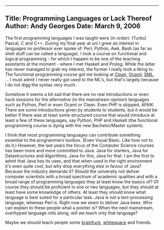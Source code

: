 -----
Title:  Programming Languages or Lack Thereof
Author: Andy Georges
Date: March 9, 2006
-----







The first programming languages I was taught were (in order): (Turbo)
Pascal, C and C++. During my final year at uni I grew an interest in
languages no professor ever spoke of: Perl, Python, Awk, Bash (as far as
shell stuff can be called a language). I took a course on functional and
logical programming - for which I happen to be one of the teaching
assistants at the moment - where I met Haskell and Prolog. While the
latter has never managed to grab my interest, the former I really took a
liking to. The functional programming course got me looking at
[Clean](http://www.cs.ru.nl/~clean/), [Ocaml](http://caml.inria.fr/),
[SML](http://www.smlnj.org/), ... I must admit I never really got used
to the ML's, but that's largely because I do not digg the syntax very
much.


Somehow it seems a bit sad that there are no real introductions or even
hack sessions for the *alternative* (in the mainstream opinion)
languages such as Python, Perl or even Ocaml or Clean. Even PHP is
skipped, AFAIK. There are some introductions given by students to
students, but it would be better if there was at least some structured
course that would introduce at least a few of these languages, say
Python, PHP and Haskell (the functional programming course is dying with
the new Bachelor/Master system).


I think that most programming languages can contribute something
essential to the programmers toolbox. (Even Visual Basic. Like how not
to do it.) However, the last years the focus of the Computer Science
courses has been more and more committed to Java. Java for starters,
Java for Datastructures and Algorithms, Java for this, Java for that. I
am the first to admit that Java has its uses, and that when used in the
right environment it's even quite cool, but why drop everything else in
favour of Java? Because the industry demands it? Should the university
not deliver computer scientists with a broad spectrum of academic
qualities and with a broad range of programming languages they at least
know the basics of? Of course they should be proficient in one or two
languages, but they should at least have some knowledge of others. At
least they should know what language is best suited for a particular
task. Java is not a text-processing language, whereas Perl is. Right now
we seem to deliver Java bees. Who can explain to these people what a
pointer is? When the next mainstream, overhyped language rolls along,
will we teach only that language?


Maybe we should teach people some
[brainfuck](http://www.muppetlabs.com/~breadbox/bf/),
[whitespace](http://compsoc.dur.ac.uk/whitespace/) and friends.




